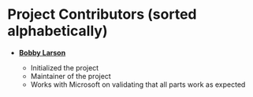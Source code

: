 # Project Contributors (sorted alphabetically)

* **[Bobby Larson](https://github.com/karma0)**

  * Initialized the project
  * Maintainer of the project
  * Works with Microsoft on validating that all parts work as expected

